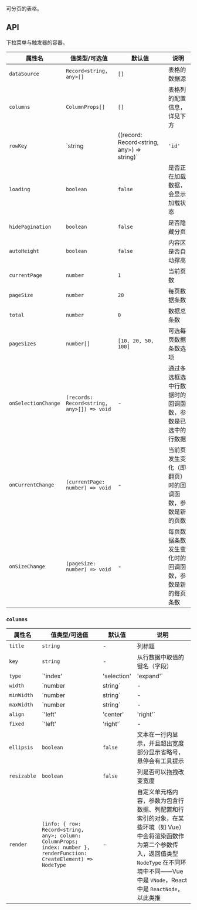 可分页的表格。

## API

下拉菜单与触发器的容器。

| 属性名 | 值类型/可选值 | 默认值 | 说明 |
| --- | --- | --- | --- |
| `dataSource` | `Record<string, any>[]` | `[]` | 表格的数据源 |
| `columns` | `ColumnProps[]` | `[]` | 表格列的配置信息，详见下方 |
| `rowKey` | `string | ((record: Record<string, any>) => string)` | `'id'` | 表格行的唯一标识 |
| `loading` | `boolean` | `false` | 是否正在加载数据，会显示加载状态 |
| `hidePagination` | `boolean` | `false` | 是否隐藏分页 |
| `autoHeight` | `boolean` | `false` | 内容区是否自动撑高 |
| `currentPage` | `number` | `1` | 当前页数 |
| `pageSize` | `number` | `20` | 每页数据条数 |
| `total` | `number` | `0` | 数据总条数 |
| `pageSizes` | `number[]` | `[10, 20, 50, 100]` | 可选每页数据条数选项 |
| `onSelectionChange` | `(records: Record<string, any>[]) => void` | - | 通过多选框选中行数据时的回调函数，参数是已选中的行数据 |
| `onCurrentChange` | `(currentPage: number) => void` | - | 当前页发生变化（即翻页）时的回调函数，参数是新的页数 |
| `onSizeChange` | `(pageSize: number) => void` | - | 每页数据条数发生变化时的回调函数，参数是新的每页条数 |

### `columns`

| 属性名 | 值类型/可选值 | 默认值 | 说明 |
| --- | --- | --- | --- |
| `title` | `string` | - | 列标题 |
| `key` | `string` | - | 从行数据中取值的键名（字段） |
| `type` | `'index' | 'selection' | 'expand'` | - | 列类型，值为 `'index'` 时显示序号，为 `'selection'` 时显示多选框，为 `'expand'` 时显示可展开按钮 |
| `width` | `number | string` | - | 列宽 |
| `minWidth` | `number | string` | - | 最小宽度 |
| `maxWidth` | `number | string` | - | 最大宽度 |
| `align` | `'left' | 'center' | 'right'` | `'left'` | 文本对齐方式 |
| `fixed` | `'left' | 'right'` | - | 固定列在左侧或右侧 |
| `ellipsis` | `boolean` | `false` | 文本在一行内显示，并且超出宽度部分显示省略号，悬停会有工具提示 |
| `resizable` | `boolean` | `false` | 列是否可以拖拽改变宽度 |
| `render` | `(info: { row: Record<string, any>; column: ColumnProps; index: number }, renderFunction: CreateElement) => NodeType` | - | 自定义单元格内容，参数为包含行数据、列配置和行索引的对象，在某些环境（如 Vue）中会将渲染函数作为第二个参数传入，返回值类型 `NodeType` 在不同环境中不同——Vue 中是 `VNode`，React 中是 `ReactNode`，以此类推 |
